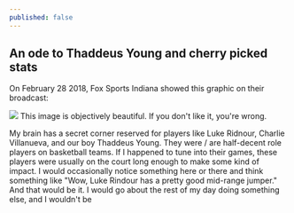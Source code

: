 ```yaml
---
published: false
---
```

## An ode to Thaddeus Young and cherry picked stats

On February 28 2018, Fox Sports Indiana showed this graphic on their broadcast:

![](https://pbs.twimg.com/media/DXKfoLeVoAAp3mD?format=jpg&name=large)
This image is objectively beautiful. If you don't like it, you're wrong.

My brain has a secret corner reserved for players like Luke Ridnour, Charlie Villanueva, and our boy Thaddeus Young. They were / are half-decent role players on basketball teams. If I happened to tune into their games, these players were usually on the court long enough to make some kind of impact. I would occasionally notice something here or there and think something like "Wow, Luke Rindour has a pretty good mid-range jumper." And that would be it. I would go about the rest of my day doing something else, and I wouldn't be 
<!--stackedit_data:
eyJoaXN0b3J5IjpbLTE0NzI3MDAzNTMsMTcwNzM3MTM1NiwxMz
U4MjI0OTQ5LDExMTA4MzA0OTldfQ==
-->